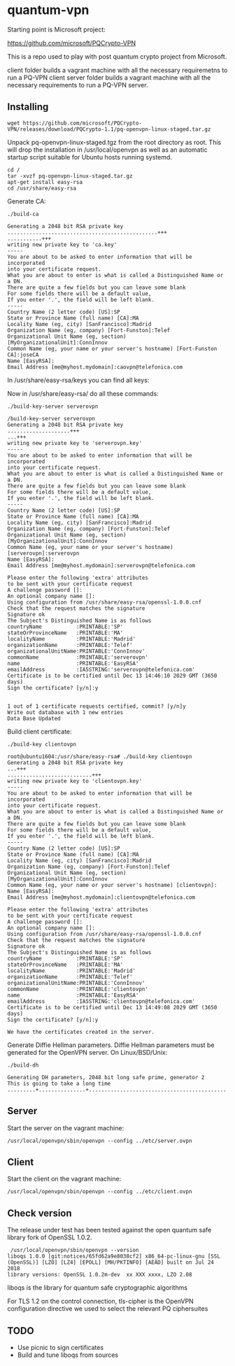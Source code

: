 # quantum-vpn

Starting point is Microsoft project:

https://github.com/microsoft/PQCrypto-VPN

This is a repo used to play with post quantum crypto project from Microsoft.

client folder builds a vagrant machine with all the necessary requiremetns to run a PQ-VPN client
server folder builds a vagrant machine with all the necessary requirements to run a PQ-VPN server.

## Installing

```
wget https://github.com/microsoft/PQCrypto-VPN/releases/download/PQCrypto-1.1/pq-openvpn-linux-staged.tar.gz
```

Unpack pq-openvpn-linux-staged.tgz from the root directory as root. This will drop the installation in /usr/local/openvpn as well as an automatic startup script suitable for Ubuntu hosts running systemd.

```
cd /
tar -xvzf pq-openvpn-linux-staged.tar.gz 
apt-get install easy-rsa
cd /usr/share/easy-rsa
```

Generate CA:


```
./build-ca 

Generating a 2048 bit RSA private key
................................................+++
...........+++
writing new private key to 'ca.key'
-----
You are about to be asked to enter information that will be incorporated
into your certificate request.
What you are about to enter is what is called a Distinguished Name or a DN.
There are quite a few fields but you can leave some blank
For some fields there will be a default value,
If you enter '.', the field will be left blank.
-----
Country Name (2 letter code) [US]:SP
State or Province Name (full name) [CA]:MA
Locality Name (eg, city) [SanFrancisco]:Madrid
Organization Name (eg, company) [Fort-Funston]:Telef
Organizational Unit Name (eg, section) [MyOrganizationalUnit]:ConnInnov
Common Name (eg, your name or your server's hostname) [Fort-Funston CA]:joseCA
Name [EasyRSA]:
Email Address [me@myhost.mydomain]:caovpn@telefonica.com
```

In /usr/share/easy-rsa/keys you can find all keys:

Now in /usr/share/easy-rsa/ do all these commands:

```
./build-key-server serverovpn

/build-key-server serverovpn
Generating a 2048 bit RSA private key
....................+++
...+++
writing new private key to 'serverovpn.key'
-----
You are about to be asked to enter information that will be incorporated
into your certificate request.
What you are about to enter is what is called a Distinguished Name or a DN.
There are quite a few fields but you can leave some blank
For some fields there will be a default value,
If you enter '.', the field will be left blank.
-----
Country Name (2 letter code) [US]:SP
State or Province Name (full name) [CA]:MA
Locality Name (eg, city) [SanFrancisco]:Madrid
Organization Name (eg, company) [Fort-Funston]:Telef
Organizational Unit Name (eg, section) [MyOrganizationalUnit]:ConnInnov
Common Name (eg, your name or your server's hostname) [serverovpn]:serverovpn
Name [EasyRSA]:
Email Address [me@myhost.mydomain]:serverovpn@telefonica.com

Please enter the following 'extra' attributes
to be sent with your certificate request
A challenge password []:
An optional company name []:
Using configuration from /usr/share/easy-rsa/openssl-1.0.0.cnf
Check that the request matches the signature
Signature ok
The Subject's Distinguished Name is as follows
countryName           :PRINTABLE:'SP'
stateOrProvinceName   :PRINTABLE:'MA'
localityName          :PRINTABLE:'Madrid'
organizationName      :PRINTABLE:'Telef'
organizationalUnitName:PRINTABLE:'ConnInnov'
commonName            :PRINTABLE:'serverovpn'
name                  :PRINTABLE:'EasyRSA'
emailAddress          :IA5STRING:'serverovpn@telefonica.com'
Certificate is to be certified until Dec 13 14:46:10 2029 GMT (3650 days)
Sign the certificate? [y/n]:y


1 out of 1 certificate requests certified, commit? [y/n]y
Write out database with 1 new entries
Data Base Updated
```

Build client certificate:

```
./build-key clientovpn

root@ubuntu1604:/usr/share/easy-rsa# ./build-key clientovpn
Generating a 2048 bit RSA private key
...+++
...........................+++
writing new private key to 'clientovpn.key'
-----
You are about to be asked to enter information that will be incorporated
into your certificate request.
What you are about to enter is what is called a Distinguished Name or a DN.
There are quite a few fields but you can leave some blank
For some fields there will be a default value,
If you enter '.', the field will be left blank.
-----
Country Name (2 letter code) [US]:SP
State or Province Name (full name) [CA]:MA
Locality Name (eg, city) [SanFrancisco]:Madrid
Organization Name (eg, company) [Fort-Funston]:Telef
Organizational Unit Name (eg, section) [MyOrganizationalUnit]:ConnInnov
Common Name (eg, your name or your server's hostname) [clientovpn]:
Name [EasyRSA]:
Email Address [me@myhost.mydomain]:clientovpn@telefonica.com

Please enter the following 'extra' attributes
to be sent with your certificate request
A challenge password []:
An optional company name []:
Using configuration from /usr/share/easy-rsa/openssl-1.0.0.cnf
Check that the request matches the signature
Signature ok
The Subject's Distinguished Name is as follows
countryName           :PRINTABLE:'SP'
stateOrProvinceName   :PRINTABLE:'MA'
localityName          :PRINTABLE:'Madrid'
organizationName      :PRINTABLE:'Telef'
organizationalUnitName:PRINTABLE:'ConnInnov'
commonName            :PRINTABLE:'clientovpn'
name                  :PRINTABLE:'EasyRSA'
emailAddress          :IA5STRING:'clientovpn@telefonica.com'
Certificate is to be certified until Dec 13 14:49:08 2029 GMT (3650 days)
Sign the certificate? [y/n]:y

We have the certificates created in the server.
```

Generate Diffie Hellman parameters. Diffie Hellman parameters must be generated for the OpenVPN server. On Linux/BSD/Unix:

```
./build-dh 

Generating DH parameters, 2048 bit long safe prime, generator 2
This is going to take a long time
.........+...............+..........................................................+...
```

## Server

Start the server on the vagrant machine:

```
/usr/local/openvpn/sbin/openvpn --config ../etc/server.ovpn
```

## Client
Start the client on the vagrant machine:

```
/usr/local/openvpn/sbin/openvpn --config ../etc/client.ovpn
```

## Check version


The release under test has been tested against the open quantum safe library fork of OpenSSL 1.0.2. 

```
 /usr/local/openvpn/sbin/openvpn --version
liboqs 1.0.0 [git:notices/65fd62a9e8038cf2] x86_64-pc-linux-gnu [SSL (OpenSSL)] [LZO] [LZ4] [EPOLL] [MH/PKTINFO] [AEAD] built on Jul 24 2018
library versions: OpenSSL 1.0.2m-dev  xx XXX xxxx, LZO 2.08
````
liboqs is the library for quantum safe cryptographic algorithms

For TLS 1.2 on the control connection, tls-cipher is the OpenVPN configuration directive we used to select the relevant PQ ciphersuites



## TODO

- Use picnic to sign certificates
- Build and tune liboqs from sources

